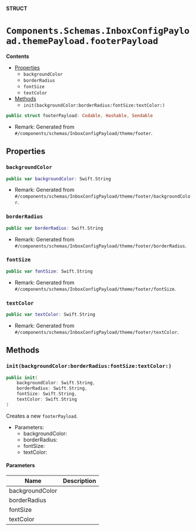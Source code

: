**STRUCT**

# `Components.Schemas.InboxConfigPayload.themePayload.footerPayload`

**Contents**

- [Properties](#properties)
  - `backgroundColor`
  - `borderRadius`
  - `fontSize`
  - `textColor`
- [Methods](#methods)
  - `init(backgroundColor:borderRadius:fontSize:textColor:)`

```swift
public struct footerPayload: Codable, Hashable, Sendable
```

- Remark: Generated from `#/components/schemas/InboxConfigPayload/theme/footer`.

## Properties
### `backgroundColor`

```swift
public var backgroundColor: Swift.String
```

- Remark: Generated from `#/components/schemas/InboxConfigPayload/theme/footer/backgroundColor`.

### `borderRadius`

```swift
public var borderRadius: Swift.String
```

- Remark: Generated from `#/components/schemas/InboxConfigPayload/theme/footer/borderRadius`.

### `fontSize`

```swift
public var fontSize: Swift.String
```

- Remark: Generated from `#/components/schemas/InboxConfigPayload/theme/footer/fontSize`.

### `textColor`

```swift
public var textColor: Swift.String
```

- Remark: Generated from `#/components/schemas/InboxConfigPayload/theme/footer/textColor`.

## Methods
### `init(backgroundColor:borderRadius:fontSize:textColor:)`

```swift
public init(
    backgroundColor: Swift.String,
    borderRadius: Swift.String,
    fontSize: Swift.String,
    textColor: Swift.String
)
```

Creates a new `footerPayload`.

- Parameters:
  - backgroundColor:
  - borderRadius:
  - fontSize:
  - textColor:

#### Parameters

| Name | Description |
| ---- | ----------- |
| backgroundColor |  |
| borderRadius |  |
| fontSize |  |
| textColor |  |